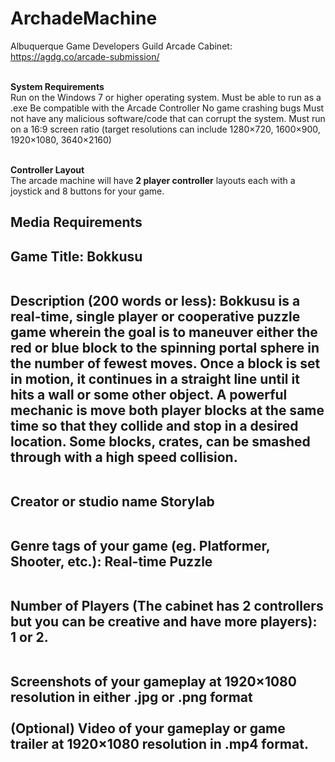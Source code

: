 # ArchadeMachine
Albuquerque Game Developers Guild Arcade Cabinet: https://agdg.co/arcade-submission/

<br><b>System Requirements</b><br>
  Run on the Windows 7 or higher operating system.
  Must be able to run as a .exe 
  Be compatible with the Arcade Controller 
  No game crashing bugs
  Must not have any malicious software/code that can corrupt the system.
  Must run on a 16:9 screen ratio (target resolutions can include 1280×720, 1600×900, 1920×1080, 3640×2160)
  
  
<br><b>Controller Layout</b></br>
   The arcade machine will have **2 player controller** layouts each with a joystick and 8 buttons for your game. 


<h2>Media Requirements<h2>
<b>Game Title:</b> Bokkusu<br><br>

<b>Description (200 words or less):</b> Bokkusu is a real-time, single player or cooperative puzzle game wherein the goal is to maneuver either the red or blue block to the spinning portal sphere in the number of fewest moves. Once a block is set in motion, it continues in a straight line until it hits a wall or some other object. A powerful mechanic is move both player blocks at the same time so that they collide and stop in a desired location. Some blocks, crates, can be smashed through with a high speed collision.<br><br>

<b>Creator or studio name</b> Storylab <br><br>

<b>Genre tags of your game (eg. Platformer, Shooter, etc.): </b> 	Real-time Puzzle <br><br>

<b>Number of Players (The cabinet has 2 controllers but you can be creative and have more players): </b> 1 or 2.<br><br>

<b>Screenshots of your gameplay at 1920×1080 resolution in either .jpg or .png format</b><br><br>
<b>(Optional) Video of your gameplay or game trailer at 1920×1080 resolution in .mp4 format.</b>
  


